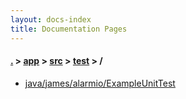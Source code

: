 ```yaml
---
layout: docs-index
title: Documentation Pages
---
```

#### [.](./../../../index) > [app](./../../index) > [src](./../index) > [test](./index) > **/**

- [java/james/alarmio/ExampleUnitTest](java/james/alarmio/ExampleUnitTest)
